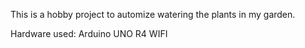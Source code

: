 This is a hobby project to automize watering the plants in my garden.


Hardware used:
Arduino UNO R4 WIFI
